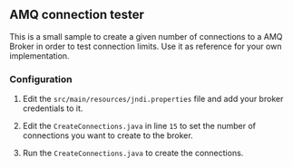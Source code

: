 ## AMQ connection tester

This is a small sample to create a given number of connections to a AMQ Broker in order to test connection limits. Use it as reference for your own implementation.

### Configuration

1. Edit the `src/main/resources/jndi.properties` file and add your broker credentials to it.

2. Edit the `CreateConnections.java` in line `15` to set the number of connections you want to create to the broker.

3. Run the `CreateConnections.java` to create the connections.
